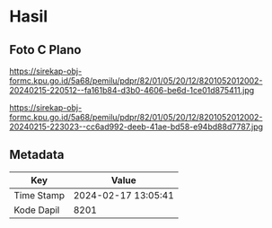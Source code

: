 # Hasil

## Foto C Plano

https://sirekap-obj-formc.kpu.go.id/5a68/pemilu/pdpr/82/01/05/20/12/8201052012002-20240215-220512--fa161b84-d3b0-4606-be6d-1ce01d875411.jpg

https://sirekap-obj-formc.kpu.go.id/5a68/pemilu/pdpr/82/01/05/20/12/8201052012002-20240215-223023--cc6ad992-deeb-41ae-bd58-e94bd88d7787.jpg


## Metadata

| Key        | Value               |
| ---------- | ------------------- |
| Time Stamp | 2024-02-17 13:05:41 |
| Kode Dapil | 8201                |



